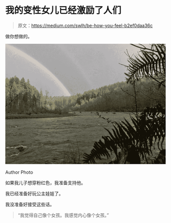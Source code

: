 # 我的变性女儿已经激励了人们

> 原文：<https://medium.com/swlh/be-how-you-feel-b2ef0daa36c>

做你想做的。

![](img/f290254f13d12c8060742f8b9dc61290.png)

Author Photo

如果我儿子想穿粉红色，我准备支持他。

我已经准备好玩公主娃娃了。

我没准备好接受这些话。

> “我觉得自己像个女孩。我感觉内心像个女孩。”